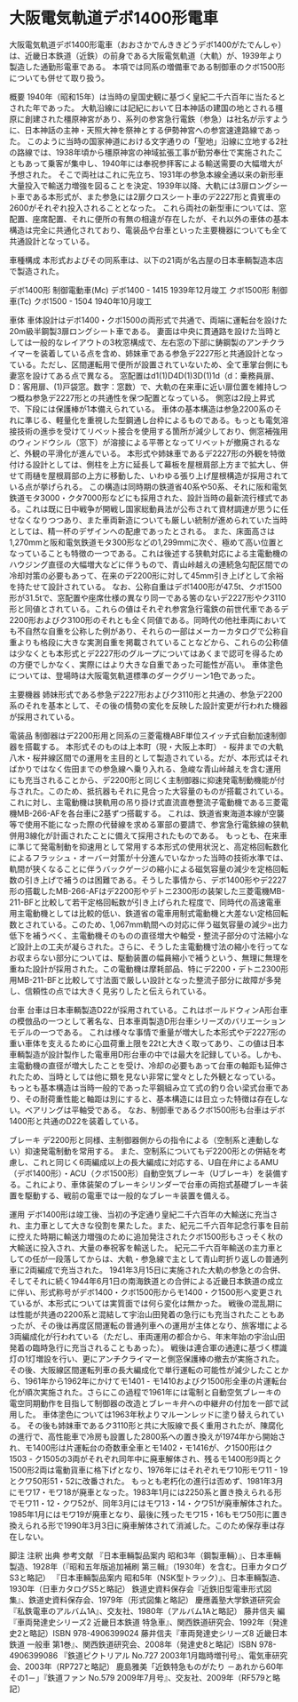 # 大阪電気軌道デボ1400形電車

大阪電気軌道デボ1400形電車（おおさかでんききどうデボ1400がたでんしゃ）は、近畿日本鉄道（近鉄）の前身である大阪電気軌道（大軌）が、1939年より製造した通勤形電車である。
本項では同系の増備車である制御車のクボ1500形についても併せて取り扱う。

概要
1940年（昭和15年）は当時の皇国史観に基づく皇紀二千六百年に当たるとされた年であった。
大軌沿線には記紀において日本神話の建国の地とされる橿原に創建された橿原神宮があり、系列の参宮急行電鉄（参急）は社名が示すように、日本神話の主神・天照大神を祭神とする伊勢神宮への参宮速達路線であった。
このように当時の国家神道における文字通りの「聖地」沿線に立地する2社の路線では、1938年頃から橿原神宮の神域拡張工事が勤労奉仕で実施されたこともあって乗客が集中し、1940年には奉祝参拝客による輸送需要の大幅増大が予想された。
そこで両社はこれに先立ち、1931年の参急本線全通以来の新形車大量投入で輸送力増強を図ることを決定、1939年以降、大軌には3扉ロングシート車である本形式が、また参急には2扉クロスシート車のデ2227形と貴賓車の2600がそれぞれ投入されることとなった。
これら両社の新型車については、窓配置、座席配置、それに便所の有無の相違が存在したが、それ以外の車体の基本構造は完全に共通化されており、電装品や台車といった主要機器についても全て共通設計となっている。

車種構成
本形式およびその同系車は、以下の21両が名古屋の日本車輌製造本店で製造された。

デボ1400形 制御電動車(Mc)
デボ1400 - 1415
1939年12月竣工
クボ1500形 制御車(Tc)
クボ1500 - 1504
1940年10月竣工

車体
車体設計はデボ1400・クボ1500の両形式で共通で、両端に運転台を設けた20m級半鋼製3扉ロングシート車である。
妻面は中央に貫通路を設けた当時としては一般的なレイアウトの3枚窓構成で、左右窓の下部に鋳鋼製のアンチクライマーを装着している点を含め、姉妹車である参急デ2227形と共通設計となっている。ただし、区間運転用で便所が設置されていないため、全て車掌台側にも妻窓を設けてある点で異なる。
窓配置はd1(1)D4D(1)3D(1)1d（d：乗務員扉、D：客用扉、(1)戸袋窓。数字：窓数）で、大軌の在来車に近い扉位置を維持しつつ概ね参急デ2227形との共通性を保つ配置となっている。
側窓は2段上昇式で、下段には保護棒が1本備えられている。
車体の基本構造は参急2200系のそれに準じる、軽量化を重視した型鋼通し台枠によるものである。もっとも電気溶接技術の進歩を受けてリベット接合を使用する箇所が減少しており、側窓補強用のウィンドウシル（窓下）が溶接による平帯となってリベットが撤廃されるなど、外観の平滑化が進んでいる。
本形式や姉妹車であるデ2227形の外観を特徴付ける設計としては、側柱を上方に延長して幕板を屋根肩部上方まで拡大し、併せて雨樋を屋根肩部の上方に移動した、いわゆる張り上げ屋根構造が採用されている点が挙げられる。
この構造は同時期の鉄道省40系や50系、それに阪和電気鉄道モタ3000・クタ7000形などにも採用された、設計当時の最新流行様式である。これは既に日中戦争が開戦し国家総動員法が公布されて資材調達が思うに任せなくなりつつあり、また車両新造についても厳しい統制が進められていた当時としては、精一杯のデザインへの配慮であったとされる。
また、床面高さは1,270mmと阪和電気鉄道モタ300形などの1,299mmに次ぐ、極めて高い位置となっていることも特徴の一つである。これは後述する狭軌対応による主電動機のハウジング直径の大幅増大などに伴うもので、青山峠越えの連続急勾配区間での冷却対策の必要もあって、在来のデ2200形に対して45mm引き上げとして余裕を持たせて設計されている。
なお、公称自重はデボ1400形が47.5t、クボ1500形が31.5tで、窓配置や座席仕様の異なり同一である筈のないデ2227形やク3110形と同値とされている。これらの値はそれぞれ参宮急行電鉄の前世代車であるデ2200形およびク3100形のそれとも全く同値である。同時代の他社車両においても不自然な自重を公称した例があり、それらの一部はメーカーカタログで公称自重よりも格段に大きな実測自重を掲載されていることなどから、これらの公称値は少なくとも本形式とデ2227形のグループについてはあくまで認可を得るための方便でしかなく、実際にはより大きな自重であった可能性が高い。
車体塗色については、登場時は大阪電気軌道標準のダークグリーン1色であった。

主要機器
姉妹形式である参急デ2227形およびク3110形と共通の、参急デ2200系のそれを基本として、その後の情勢の変化を反映した設計変更が行われた機器が採用されている。

電装品
制御器はデ2200形用と同系の三菱電機ABF単位スイッチ式自動加速制御器を搭載する。
本形式そのものは上本町（現・大阪上本町） - 桜井までの大軌八木・桜井線区間での運用を主目的として製造されている。だが、本形式はそればかりではなく佐田までの参急線へ乗り入れる、急峻な青山峠越えを含む運用にも充当されることから、デ2200形と同じく主制御器に抑速発電制動機能が付与された。このため、抵抗器もそれに見合った大容量のものが搭載されている。
これに対し、主電動機は狭軌用の吊り掛け式直流直巻整流子電動機である三菱電機MB-266-AFを各台車に2基ずつ搭載する。
これは、鉄道省東海道本線が空襲等で使用不能になった際の代替線を求める軍部の要請で、参宮急行電鉄線の狭軌併用3線化が計画されたことに備えて採用されたものである。
もっとも、在来車に準じて発電制動を抑速用として常用する本形式の使用状況と、高定格回転数化によるフラッシュ・オーバー対策が十分進んでいなかった当時の技術水準では、軌間が狭くなることに伴うバックゲージの縮小による磁気容量の減少を定格回転数の引き上げで補うのは困難である。そうした事情から、デボ1400形やデ2227形の搭載したMB-266-AFはデ2200形やデトニ2300形の装架した三菱電機MB-211-BFと比較して若干定格回転数が引き上げられた程度で、同時代の高速電車用主電動機としては比較的低い、鉄道省の電車用制式電動機と大差ない定格回転数とされている。このため、1,067mm軌間への対応に伴う磁気容量の減少=出力低下を補うべく、主電動機そのものの直径増大や軸受・整流子部分の寸法縮小など設計上の工夫が凝らされた。さらに、そうした主電動機寸法の縮小を行ってなお収まらない部分については、駆動装置の幅員縮小で補うという、無理に無理を重ねた設計が採用された。この電動機は摩耗部品、特にデ2200・デトニ2300形用MB-211-BFと比較して寸法面で厳しい設計となった整流子部分に故障が多発し、信頼性の点では大きく見劣りしたと伝えられている。

台車
台車は日本車輌製造D22が採用されている。これはボールドウィンA形台車の模倣品の一つとして著名な、日本車両製造D形台車シリーズのバリエーションモデルの一つである。
これは様々な事情で重量が増大した本形式やデ2227形の重い車体を支えるために心皿荷重上限を22tと大きく取ってあり、この値は日本車輌製造が設計製作した電車用D形台車の中では最大を記録している。しかも、主電動機の直径が増大したことを受け、冷却の必要もあって台車の軸距も延伸されたため、当時としては他に類を見ない非常に堂々とした外観となっている。
もっとも基本構造は当時一般的であった平鋼組み立て式の釣り合い梁式台車であり、その耐荷重性能と軸距は別にすると、基本構造には目立った特徴は存在しない。ベアリングは平軸受である。
なお、制御車であるクボ1500形も台車はデボ1400形と共通のD22を装着している。

ブレーキ
デ2200形と同様、主制御器側からの指令による（空制系と連動しない）抑速発電制動を常用する。
また、空制系についてもデ2200形との併結を考慮し、これと同じく6両編成以上の長大編成に対応する、U自在弁によるAMU（デボ1400形）・ACU（クボ1500形）自動空気ブレーキ（Uブレーキ）を装備する。これにより、車体装架のブレーキシリンダーで台車の両抱式基礎ブレーキ装置を駆動する、戦前の電車では一般的なブレーキ装置を備える。

運用
デボ1400形は竣工後、当初の予定通り皇紀二千六百年の大輸送に充当され、主力車として大きな役割を果たした。また、紀元二千六百年記念行事を目前に控えた時期に輸送力増強のために追加発注されたクボ1500形もさっそく秋の大輸送に投入され、大量の奉祝客を輸送した。
紀元二千六百年輸送の主力車としての任が一段落してからは、大軌・参急線で主として青山町折り返しの普通列車に2両編成で充当された。
1941年3月15日に実施された大軌の参急との合併、そしてそれに続く1944年6月1日の南海鉄道との合併による近畿日本鉄道の成立に伴い、形式称号がデボ1400・クボ1500形からモ1400・ク1500形へ変更されているが、本形式については実質面では何ら変化は無かった。
戦後の混乱期には性能が共通の2200系と混結して宇治山田発着の急行にも充当されたこともあったが、その後は再度区間運転の普通列車への運用が主体となり、旅客増による3両編成化が行われている（ただし、車両運用の都合から、年末年始の宇治山田発着の臨時急行に充当されることもあった）。
戦後は連合軍の通達に基づく標識灯の1灯増設を行い、更にアンチクライマーと側窓保護棒の撤去が実施された。
その後、大阪線区間運転列車の長大編成化で単行運転の可能性が減少したことから、1961年から1962年にかけてモ1401 - モ1410およびク1500形全車の片運転台化が順次実施された。さらにこの過程で1961年には電制と自動空気ブレーキの電空同期動作を目指して制御器の改造とブレーキ弁への中継弁の付加を一部で試用した。
車体塗色については1963年秋よりマルーンレッドに塗り替えられている。
その後も姉妹車であるク3110形と共に大阪線で長く重用されたが、陳腐化の進行で、高性能車で冷房も設置した2800系への置き換えが1974年から開始され、モ1400形は片運転台の奇数車全車とモ1402・モ1416が、ク1500形はク1503 - ク1505の3両がそれぞれ同年中に廃車解体され、残るモ1400形9両とク1500形2両は電動貨車に格下げとなり、1976年にはそれぞれモワ10形モワ11 - 19とクワ50形51・52に改番された。
もっとも老朽化の進行は否めず、1981年3月にモワ17・モワ18が廃車となった。1983年1月には2250系と置き換えられる形でモワ11・12・クワ52が、同年3月にはモワ13・14・クワ51が廃車解体された。1985年1月にはモワ19が廃車となり、最後に残ったモワ15・16もモワ50形に置き換えられる形で1990年3月3日に廃車解体されて消滅した。このため保存車は存在しない。

脚注
注釈
出典
参考文献
『日本車輛製品案内 昭和3年（鋼製車輛）』、日本車輛製造、1928年（『昭和五年版追加補刷 第三輯』（1930年）を含む。日車カタログS3と略記）
『日本車輛製品案内 昭和5年（NSK型トラック）』、日本車輛製造、1930年（日車カタログS5と略記）
鉄道史資料保存会『近鉄旧型電車形式図集』、鉄道史資料保存会、1979年（形式図集と略記）
慶應義塾大学鉄道研究会『私鉄電車のアルバム1A』、交友社、1980年（アルバム1Aと略記）
藤井信夫 編『車両発達史シリーズ2 近畿日本鉄道 特急車』、関西鉄道研究会、1992年（発達史2と略記）ISBN 978-4906399024
藤井信夫『車両発達史シリーズ8 近畿日本鉄道 一般車 第1巻』、関西鉄道研究会、2008年（発達史8と略記）ISBN 978-4906399086
『鉄道ピクトリアル No.727 2003年1月臨時増刊号』、電気車研究会、2003年（RP727と略記）
鹿島雅美「近鉄特急ものがたり －あれから60年 その1－」『鉄道ファン No.579 2009年7月号』、交友社、2009年（RF579と略記）